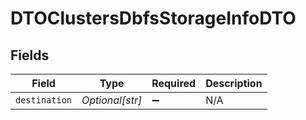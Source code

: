 # DTOClustersDbfsStorageInfoDTO


## Fields

| Field              | Type               | Required           | Description        |
| ------------------ | ------------------ | ------------------ | ------------------ |
| `destination`      | *Optional[str]*    | :heavy_minus_sign: | N/A                |